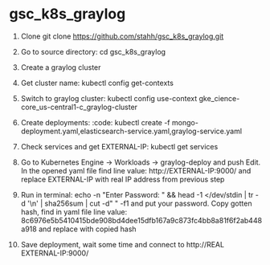 # gsc_k8s_graylog

1. Clone git clone https://github.com/stahh/gsc_k8s_graylog.git

2. Go to source directory: cd gsc_k8s_graylog

3. Create a graylog cluster

4. Get cluster name: kubectl config get-contexts

5. Switch to graylog cluster: kubectl config use-context gke_cience-core_us-central1-c_graylog-cluster

6. Create deployments:
 :code: kubectl create -f mongo-deployment.yaml,elasticsearch-service.yaml,graylog-service.yaml
   
7. Check services and get EXTERNAL-IP: kubectl get services

8. Go to Kubernetes Engine -> Workloads -> graylog-deploy and push Edit. In the opened yaml file find line 
value: http://EXTERNAL-IP:9000/ and replace EXTERNAL-IP with real IP address from previous step
   
9. Run in terminal: echo -n "Enter Password: " && head -1 </dev/stdin | tr -d '\n' | sha256sum | cut -d" " -f1 
and put your password. Copy gotten hash, find in yaml file line value: 8c6976e5b5410415bde908bd4dee15dfb167a9c873fc4bb8a81f6f2ab448a918 and replace with copied hash
   
10. Save deployment, wait some time and connect to http://REAL EXTERNAL-IP:9000/